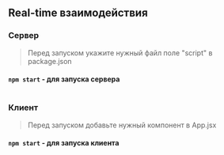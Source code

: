 ## Real-time взаимодействия

### Сервер
>Перед запуском укажите нужный файл поле "script" в package.json
#### `npm start` - для запуска сервера

#

### Клиент
>Перед запуском добавьте нужный компонент в App.jsx
#### `npm start` - для запуска клиента
